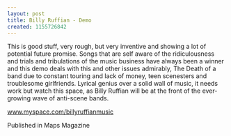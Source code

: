 ```yaml
---
layout: post
title: Billy Ruffian - Demo
created: 1155726842
---
```

This is good stuff, very rough, but very inventive and showing a lot of potential future promise. Songs that are self aware of the ridiculousness and trials and tribulations of the music business have always been a winner and this demo deals with this and other issues admirably, The Death of a band due to constant touring and lack of money, teen scenesters and troublesome girlfriends. Lyrical genius over a solid wall of music, it needs work but watch this space, as Billy Ruffian will be at the front of the ever-growing wave of anti-scene bands.<p><a href='http://www.myspace.com/billyruffianmusic' target='_blank'>www.myspace.com/billyruffianmusic</a>
<p>Published in Maps Magazine</p>
